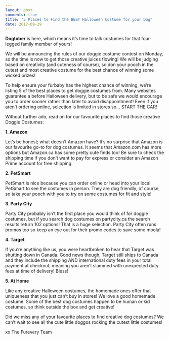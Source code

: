 ```yaml
---
layout: post
comments: true
title: "5 Places to Find the BEST Halloween Costume for your Dog"
date: 2017-09-29
---
```

**Dogtober** is here, which means it’s time to talk costumes for that four-legged family member of yours! 

We will be announcing the rules of our doggie costume contest on Monday, so the time is now to get those creative juices flowing! We will be judging based on creativity (and cuteness of course), so don your pooch in the cutest and most creative costume for the best chance of winning some wicked prizes! 

To help ensure your furbaby has the highest chance of winning, we’re listing 5 of the best places to get doggie costumes from. Many websites guarantee a before Halloween delivery, but to be safe we would encourage you to order sooner rather than later to avoid disappointment! Even if you aren’t ordering online, selection is limited in stores so… START THE CAR! 

Without further ado, read on for our favourite places to find those creative Doggie Costumes: 

**1.	Amazon**

  Let’s be honest; what doesn’t Amazon have? It’s no surprise that Amazon is our favourite go-to for dog costumes. It seems that Amazon.com has more options but Amazon.ca has some pretty cute finds too! Be sure to check the shipping time if you don’t want to pay for express or consider an Amazon Prime account for free shipping. 

**2.	PetSmart**

  PetSmart is nice because you can order online or head into your local PetSmart to see the costumes in person. They are dog friendly, of course, so take your pooch with you to try on some costumes for fit and style! 

**3.	Party City**

  Party City probably isn’t the first place you would think of for doggie costumes, but if you search dog costumes on partycity.ca the search results return 102 options! That is a huge selection. Party City often runs promos too so keep an eye out for their promo codes to save some moola! 

**4.	Target**

  If you’re anything like us, you were heartbroken to hear that Target was shutting down in Canada. Good news though, Target still ships to Canada and they include the shipping AND international duty fees in your total payment at checkout, meaning you aren’t slammed with unexpected duty fees at time of delivery! Bless! 

**5.	At Home**

  Like any creative Halloween costumes, the homemade ones offer that uniqueness that you just can’t buy in stores! We love a good homemade costume. Some of the best dog costumes happen to be human or kid costumes, so think outside the box and get creative! 

Did we miss any of your favourite places to find creative dog costumes? We can’t wait to see all the cute little doggos rocking the cutest little costumes! 

xx
The Furevery Team 
